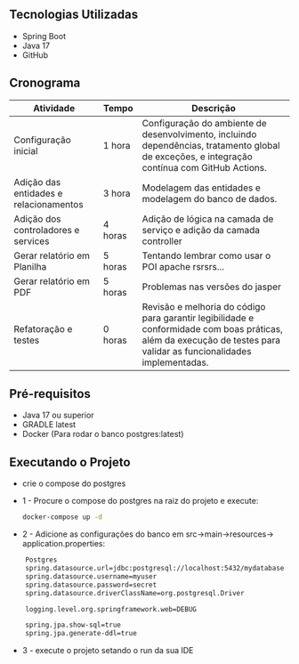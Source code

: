 ## Tecnologias Utilizadas

- Spring Boot
- Java 17
- GitHub

## Cronograma

| Atividade                              | Tempo   | Descrição                                                                                                                                                           |
| -------------------------------------- |---------|---------------------------------------------------------------------------------------------------------------------------------------------------------------------|
| Configuração inicial                   | 1 hora  | Configuração do ambiente de desenvolvimento, incluindo dependências, tratamento global de exceções, e integração contínua com GitHub Actions.                       |
| Adição das entidades e relacionamentos | 3 hora  | Modelagem das entidades e modelagem do banco de dados.                                                                                                              |
| Adição dos controladores e services    | 4 horas | Adição de lógica na camada de serviço e adição da camada controller                                                                                                 |
| Gerar relatório em Planilha            | 5 horas | Tentando lembrar como usar o POI apache rsrsrs...                                                                                                                   |
| Gerar relatório em PDF                 | 5 horas | Problemas nas versões do jasper                                                                                                                                     |
| Refatoração e testes                   | 0 horas | Revisão e melhoria do código para garantir legibilidade e conformidade com boas práticas, além da execução de testes para validar as funcionalidades implementadas. |



## Pré-requisitos
- Java 17 ou superior
- GRADLE latest
- Docker (Para rodar o banco postgres:latest)

## Executando o Projeto
- crie o compose do postgres
- 1 - Procure o compose do postgres na raiz do projeto e execute:


   ```sh
   docker-compose up -d
   ```
- 2 - Adicione as configurações do banco em src->main->resources-> application.properties:

```sh
    Postgres
    spring.datasource.url=jdbc:postgresql://localhost:5432/mydatabase
    spring.datasource.username=myuser
    spring.datasource.password=secret
    spring.datasource.driverClassName=org.postgresql.Driver

    logging.level.org.springframework.web=DEBUG

    spring.jpa.show-sql=true
    spring.jpa.generate-ddl=true
   ```

- 3 - execute o projeto setando o run da sua IDE